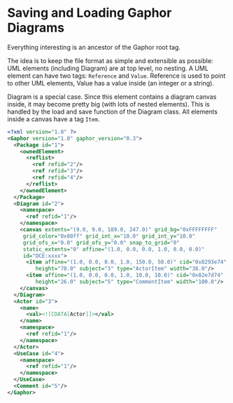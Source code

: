 # Saving and Loading Gaphor Diagrams

Everything interesting is an ancestor of the Gaphor root tag.

The idea is to keep the file format as simple and extensible as
possible: UML elements (including Diagram) are at top level, no nesting.
A UML element can have two tags: `Reference` and `Value`. Reference is
used to point to other UML elements, Value has a value inside (an
integer or a string).

Diagram is a special case. Since this element contains a diagram canvas
inside, it may become pretty big (with lots of nested elements). This is
handled by the load and save function of the Diagram class. All elements
inside a canvas have a tag `Item`.

```xml 
<?xml version="1.0" ?>
<Gaphor version="1.0" gaphor_version="0.3">
  <Package id="1">
    <ownedElement>
      <reflist>
        <ref refid="2"/>
        <ref refid="3"/>
        <ref refid="4"/>
      </reflist>
    </ownedElement>
  </Package>
  <Diagram id="2">
    <namespace>
      <ref refid="1"/>
    </namespace>
    <canvas extents="(9.0, 9.0, 189.0, 247.0)" grid_bg="0xFFFFFFFF"
     grid_color="0x80ff" grid_int_x="10.0" grid_int_y="10.0"
     grid_ofs_x="0.0" grid_ofs_y="0.0" snap_to_grid="0"
     static_extents="0" affine="(1.0, 0.0, 0.0, 1.0, 0.0, 0.0)"
     id="DCE:xxxx">
      <item affine="(1.0, 0.0, 0.0, 1.0, 150.0, 50.0)" cid="0x8293e74"
         height="78.0" subject="3" type="ActorItem" width="38.0"/>
      <item affine="(1.0, 0.0, 0.0, 1.0, 10.0, 10.0)" cid="0x82e7d74"
         height="26.0" subject="5" type="CommentItem" width="100.0"/>
    </canvas>
  </Diagram>
  <Actor id="3">
    <name>
      <val><![CDATA[Actor]]></val>
    </name>
    <namespace>
      <ref refid="1"/>
    </namespace>
  </Actor>
  <UseCase id="4">
    <namespace>
      <ref refid="1"/>
    </namespace>
  </UseCase>
  <Comment id="5"/>
</Gaphor>
```
